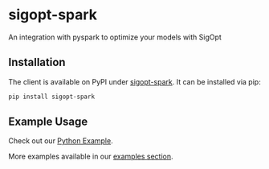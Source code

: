 # sigopt-spark

An integration with pyspark to optimize your models with SigOpt

## Installation

The client is available on PyPI under [sigopt-spark](https://pypi.org/project/sigopt-spark/).
It can be installed via pip:

```bash
pip install sigopt-spark
```

## Example Usage

Check out our [Python Example](../examples/logistic_regression.py).

More examples available in our [examples section](../examples).
